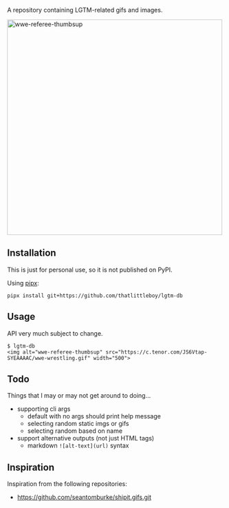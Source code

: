 A repository containing LGTM-related gifs and images.

<img alt="wwe-referee-thumbsup" src="https://c.tenor.com/JS6Vtap-SYEAAAAC/wwe-wrestling.gif" width="500">

## Installation
This is just for personal use, so it is not published on PyPI.

Using [pipx](https://pypa.github.io/pipx/):
```shell
pipx install git+https://github.com/thatlittleboy/lgtm-db
```

## Usage
API very much subject to change.

```shell
$ lgtm-db
<img alt="wwe-referee-thumbsup" src="https://c.tenor.com/JS6Vtap-SYEAAAAC/wwe-wrestling.gif" width="500">
```

## Todo
Things that I may or may not get around to doing...
* supporting cli args
  * default with no args should print help message
  * selecting random static imgs or gifs
  * selecting random based on name
* support alternative outputs (not just HTML tags)
  * markdown `![alt-text](url)` syntax

## Inspiration
Inspiration from the following repositories:
* https://github.com/seantomburke/shipit.gifs.git
